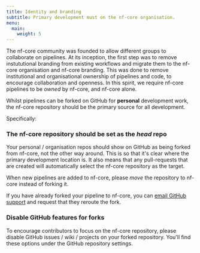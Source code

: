 ```yaml
---
title: Identity and branding
subtitle: Primary development must on the nf-core organisation.
menu:
  main:
    weight: 5
---
```


The nf-core community was founded to allow different groups to collaborate on pipelines.
At its inception, the first step was to remove instututional branding from existing workflows and migrate them to the nf-core organisation and nf-core branding.
This was done to remove institutional and organisational ownership of pipelines and code, to encourage collaboration and openness.
In this spirit, we require nf-core pipelines to be _owned_ by nf-core, and nf-core alone.

Whilst pipelines can be forked on GitHub for **personal** development work, the nf-core repository should be the primary source for all development.

Specifically:

### The nf-core repository should be set as the _head_ repo

Your personal / organisation repos should show on GitHub as being forked from nf-core, not the other way around.
This is so that it's clear where the primary development location is.
It also means that any pull-requests that are created will automatically select the nf-core repository as the target.

When new pipelines are added to nf-core, please _move_ the repository to nf-core instead of forking it.

If you have already forked your pipeline to nf-core, you can [email GitHub support](https://support.github.com/contact?subject=Reroute%20a%20Fork&tags=rr-forks) and request that they reroute the fork.

### Disable GitHub features for forks

To encourage contributors to focus on the nf-core repository, please disable GitHub issues / wiki / projects on your forked repository.
You'll find these options under the GitHub repository settings.
